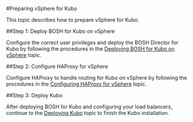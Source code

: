 #Preparing vSphere for Kubo

This topic describes how to prepare vSphere for Kubo.

##Step 1: Deploy BOSH for Kubo on vSphere

Configure the correct user privileges and deploy the BOSH Director for Kubo by following the procedures in the [Deploying BOSH for Kubo on vSphere](deploying-bosh-vsphere/) topic.

##Step 2: Configure HAProxy for vSphere

Configure HAProxy to handle routing for Kubo on vSphere by following the procedures in the [Configuring HAProxy for vSphere](routing-vsphere/) topic.

##Step 3: Deploy Kubo

After deploying BOSH for Kubo and configuring your load balancers, continue to the [Deploying Kubo](../deploying-kubo/) topic to finish the Kubo installation.

